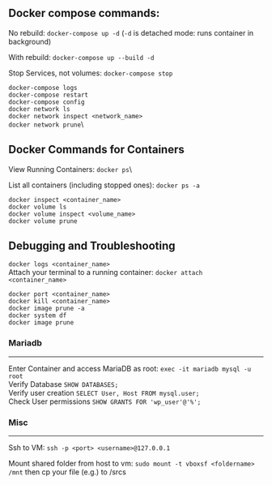 ## Docker compose commands:

No rebuild: 
`docker-compose up -d` (`-d` is detached mode: runs container in background)

With rebuild:
`docker-compose up --build -d`

Stop Services, not volumes:
`docker-compose stop`

`docker-compose logs`\
`docker-compose restart`\
`docker-compose config`\
`docker network ls`\
`docker network inspect <network_name>`\
`docker network prune`\


## Docker Commands for Containers

View Running Containers:
`docker ps`\

List all containers (including stopped ones):
`docker ps -a`

`docker inspect <container_name>`\
`docker volume ls`\
`docker volume inspect <volume_name>`\
`docker volume prune`

## Debugging and Troubleshooting

`docker logs <container_name>`\
Attach your terminal to a running container:
`docker attach <container_name>`

`docker port <container_name>`\
`docker kill <container_name>`\
`docker image prune -a`\
`docker system df`\
`docker image prune`

### Mariadb
---
Enter Container and access MariaDB as root:
`exec -it mariadb mysql -u root` \
Verify Database
`SHOW DATABASES;`\
Verify user creation
`SELECT User, Host FROM mysql.user;`\
Check User permissions
`SHOW GRANTS FOR 'wp_user'@'%';`

### Misc
---
Ssh to VM:
`ssh -p <port> <username>@127.0.0.1`

Mount shared folder from host to vm:
`sudo mount -t vboxsf <foldername> /mnt`
then cp your file (e.g.) to /srcs